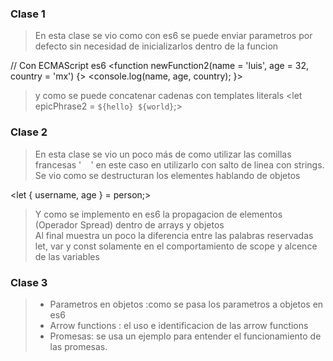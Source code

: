 ### Clase 1

> En esta clase se vio como con es6 se puede enviar parametros por defecto sin necesidad de inicializarlos dentro de la funcion

// Con ECMAScript es6
<function newFunction2(name = 'luis', age = 32, country = 'mx') {>
<console.log(name, age, country); }>

> y como se puede concatenar cadenas con templates literals
> <let epicPhrase2 = `${hello} ${world}`;>

### Clase 2

> En esta clase se vio un poco más de como utilizar las comillas francesas ' ` ` ' en este caso en utilizarlo con salto de linea con strings.
> Se vio como se destructuran los elementes hablando de objetos

<let { username, age } = person;>

> Y como se implemento en es6 la propagacion de elementos (Operador Spread) dentro de arrays y objetos  
> Al final muestra un poco la diferencia entre las palabras reservadas let, var y const solamente en el comportamiento de scope y alcence de las variables

### Clase 3

> - Parametros en objetos :como se pasa los parametros a objetos en es6
> - Arrow functions : el uso e identificacion de las arrow functions
> - Promesas: se usa un ejemplo para entender el funcionamiento de las promesas.
